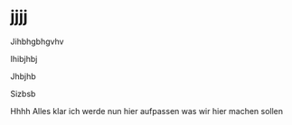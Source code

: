 
# jjjj
Jihbhgbhgvhv


Ihibjhbj 

Jhbjhb


Sizbsb

Hhhh
Alles klar ich werde nun hier aufpassen was wir hier machen sollen 